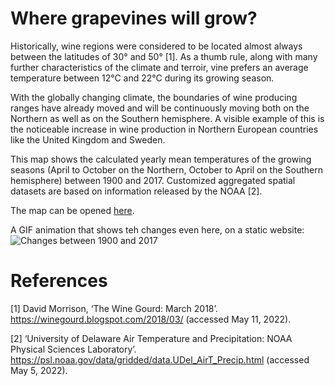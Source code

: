 # Where grapevines will grow?

Historically, wine regions were considered to be located almost always between the latitudes of 30° and 50° [1]. As a thumb rule, along with many further characteristics of the climate and terroir, vine prefers an average temperature between 12°C and 22°C during its growing season.

With the globally changing climate, the boundaries of wine producing ranges have already moved and will be continuously moving both on the Northern as well as on the Southern hemisphere. A visible example of this is the noticeable increase in wine production in Northern European countries like the United Kingdom and Sweden.

This map shows the calculated yearly mean temperatures of the growing seasons (April to October on the Northern, October to April on the Southern hemisphere) between 1900 and 2017. Customized aggregated spatial datasets are based on information released by the NOAA [2].

The map can be opened [here](https://agelanyi.github.io/climate-and-uk-wine/02-Global-Viticultural-Climate-Zones/02-Global-Viticultural-Climate-Zones.html).

A GIF animation that shows teh changes even here, on a static website:
![Changes between 1900 and 2017](images/1900-2017.gif)

# References

[1] David Morrison, ‘The Wine Gourd: March 2018’. https://winegourd.blogspot.com/2018/03/ (accessed May 11, 2022).

[2] ‘University of Delaware Air Temperature and Precipitation: NOAA Physical Sciences Laboratory’. https://psl.noaa.gov/data/gridded/data.UDel_AirT_Precip.html (accessed May 5, 2022).
